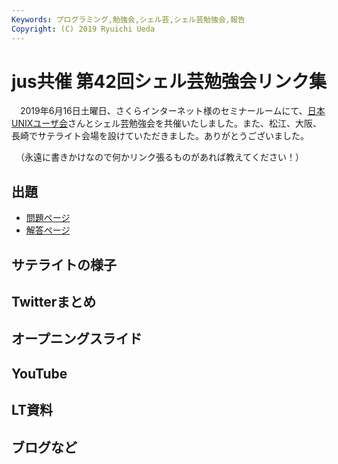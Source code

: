 ```yaml
---
Keywords: プログラミング,勉強会,シェル芸,シェル芸勉強会,報告
Copyright: (C) 2019 Ryuichi Ueda
---
```


# jus共催 第42回シェル芸勉強会リンク集

　2019年6月16日土曜日、さくらインターネット様のセミナールームにて、[日本UNIXユーザ会](https://www.jus.or.jp/)さんとシェル芸勉強会を共催いたしました。また、松江、大阪、長崎でサテライト会場を設けていただきました。ありがとうございました。

　（永遠に書きかけなので何かリンク張るものがあれば教えてください！）

## 出題

* [問題ページ](/?post=20190615_shellgei_42_q)
* [解答ページ](/?post=20190615_shellgei_42)

## サテライトの様子


## Twitterまとめ


## オープニングスライド

## YouTube

## LT資料

## ブログなど

